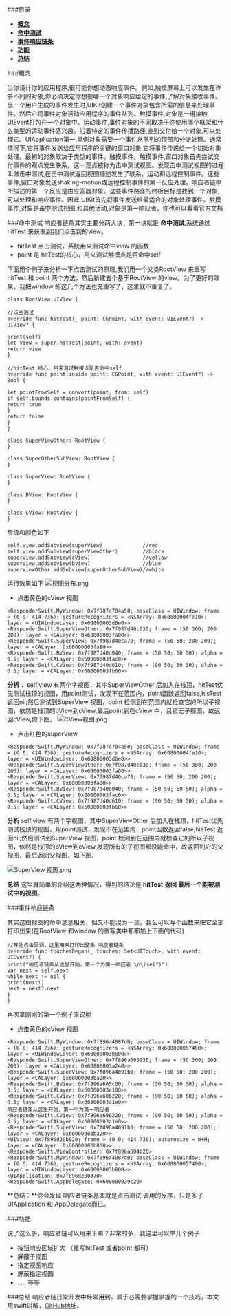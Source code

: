 ###目录
* [**概念**](#概念)
* [**命中测试**](#命中测试)
* [**事件响应链条**](#事件响应链条)
* [**功能**](#功能)
* [**总结**](#总结)


###<a name="概念"></a>概念

当你设计你的应用程序,很可能你想动态响应事件。例如,触摸屏幕上可以发生在许多不同的对象,你必须决定你想要哪一个对象响应给定的事件,了解对象接收事件。当一个用户生成的事件发生时,UIKit创建一个事件对象包含所需的信息来处理事件。然后它将事件对象活动应用程序的事件队列。触摸事件,对象是一组接触UIEvent打包在一个对象中。运动事件,事件对象的不同取决于你使用哪个框架和什么类型的运动事件感兴趣。沿着特定的事件传播路径,直到交付给一个对象,可以处理它。UIApplication第一,单例对象需要一个事件从队列的顶部和分派处理。通常情况下,它将事件发送给应用程序的关键的窗口对象,它将事件传递给一个初始对象处理。最初的对象取决于类型的事件。触摸事件。触摸事件,窗口对象首先尝试交付事件的观点发生联系。这一观点被称为击中测试视图。发现击中测试视图的过程叫做击中测试,在击中测试返回视图描述发生了联系。运动和远程控制事件。这些事件,窗口对象发送shaking-motion或远程控制事件的第一反应处理。响应者链中所描述的第一个反应是由应答器对象。这些事件路径的终极目标是找到一个对象,可以处理和响应事件。因此,UIKit首先将事件发送给最适合的对象处理事件。触摸事件,对象是击中测试视图,和其他活动,对象是第一响应者。[你也可以看看官方文档](https://developer.apple.com/library/content/documentation/EventHandling/Conceptual/EventHandlingiPhoneOS/event_delivery_responder_chain/event_delivery_responder_chain.html#//apple_ref/doc/uid/TP40009541-CH4-SW2)


###<a name="命中测试"></a>命中测试
响应者链条其实主要分两大块，第一块就是 **命中测试**,系统通过hitTest 来获取到我们点击到的view。 

* hitTest 点击测试，系统用来测试命中view 的函数
* point 是 hitTest的核心，用来测试触摸点是否命中self

下面用个例子来分析一下点击测试的原理,我们用一个父类RootView 来重写  hitTest 和 point 两个方法，然后新建五个基于RootView 的view。为了更好的效果，我把window 的这几个方法也充重写了，这里就不重复了。

```
class RootView:UIView {

//点击测试
override func hitTest(_ point: CGPoint, with event: UIEvent?) -> UIView? {

print(self)
let view = super.hitTest(point, with: event)
return view
}

//hitTest 核心，用来测试触摸点是否命中self
override func point(inside point: CGPoint, with event: UIEvent?) -> Bool {

let pointFromSelf = convert(point, from: self)
if self.bounds.contains(pointFromSelf) {
return true
}
return false
}
}

class SuperViewOther: RootView {
}

class SuperOtherSubView: RootView {
}

class SuperView: RootView {
}

class BView: RootView {
}

class CView: RootView {
}

```

层级和颜色如下

```
self.view.addSubview(superView)             //red
self.view.addSubview(superViewOther)        //black
superView.addSubview(cView)                 //yellow
superView.addSubview(bView)                 //blue
superViewOther.addSubview(superOtherSubView)//white
```

运行效果如下
![视图分布.png](http://upload-images.jianshu.io/upload_images/1891685-c0e252da0b461c13.png?imageMogr2/auto-orient/strip%7CimageView2/2/w/1240)

* 点击黄色的cView 视图

```
<ResponderSwift.MyWindow: 0x7f987d704a50; baseClass = UIWindow; frame = (0 0; 414 736); gestureRecognizers = <NSArray: 0x60800004fe10>; layer = <UIWindowLayer: 0x60800003d6e0>>
<ResponderSwift.SuperViewOther: 0x7f987d40c030; frame = (50 300; 200 200); layer = <CALayer: 0x60000003fa00>>
<ResponderSwift.SuperView: 0x7f987d40ca70; frame = (50 50; 200 200); layer = <CALayer: 0x60000003fa80>>
<ResponderSwift.BView: 0x7f987d40d040; frame = (50 50; 50 50); alpha = 0.5; layer = <CALayer: 0x60000003fac0>>
<ResponderSwift.CView: 0x7f987d40d610; frame = (90 50; 50 50); alpha = 0.5; layer = <CALayer: 0x60000003fb60>>
```

**分析：** self.view 有两个字视图，其中SuperViewOther 后加入在栈顶，hitTest优先测试栈顶的视图，用point测试，发现不在范围内，point函数返回false,hisTest 返回nil;然后测试到SuperView 视图，point 检测到在范围内就检查它的所以子视图，依然是栈顶的bView到cView,最后point到在cView 中，且它无子视图，故返回cView,如下图。
![CView视图.png](http://upload-images.jianshu.io/upload_images/1891685-ef04a1993d18e9dc.png?imageMogr2/auto-orient/strip%7CimageView2/2/w/1240)

* 点击红色的superView

```
<ResponderSwift.MyWindow: 0x7f987d704a50; baseClass = UIWindow; frame = (0 0; 414 736); gestureRecognizers = <NSArray: 0x60800004fe10>; layer = <UIWindowLayer: 0x60800003d6e0>>
<ResponderSwift.SuperViewOther: 0x7f987d40c030; frame = (50 300; 200 200); layer = <CALayer: 0x60000003fa00>>
<ResponderSwift.SuperView: 0x7f987d40ca70; frame = (50 50; 200 200); layer = <CALayer: 0x60000003fa80>>
<ResponderSwift.BView: 0x7f987d40d040; frame = (50 50; 50 50); alpha = 0.5; layer = <CALayer: 0x60000003fac0>>
<ResponderSwift.CView: 0x7f987d40d610; frame = (90 50; 50 50); alpha = 0.5; layer = <CALayer: 0x60000003fb60>>
```

**分析** self.view 有两个字视图，其中SuperViewOther 后加入在栈顶，hitTest优先测试栈顶的视图，用point测试，发现不在范围内，point函数返回false,hisTest 返回nil;然后测试到SuperView 视图，point 检测到在范围内就检查它的所以子视图，依然是栈顶的bView到cView,发现所有的子视图都没能命中，故返回到它的父视图，最后返回父视图，如下图。

![SuperView 视图.png](http://upload-images.jianshu.io/upload_images/1891685-11fb826358f8db95.png?imageMogr2/auto-orient/strip%7CimageView2/2/w/1240)

**总结** 这里就简单的介绍这两种情况，得到的结论是 **hitTest 返回 最后一个能被测试中的视图**。


###<a name="事件响应链条"></a>事件响应链条


其实这跟视图的命中息息相关，但又不能混为一谈。我么可以写个函数来把它全部打印出来(在RootView 和window 的重写类中都都加上下面的代码)

```
//开始点击回调，这里用来打印出整条 响应者链条
override func touchesBegan(_ touches: Set<UITouch>, with event: UIEvent?) {
print("响应者链条从这里开始，第一个为第一响应者 \n\(self)")
var next = self.next
while next != nil {
print(next!)
next = next?.next
}
}
```

再次拿刚刚的第一个例子来说明

* 点击黄色的cView 视图

```
<ResponderSwift.MyWindow: 0x7f896a4087d0; baseClass = UIWindow; frame = (0 0; 414 736); gestureRecognizers = <NSArray: 0x608000057490>; layer = <UIWindowLayer: 0x60000003b800>>
<ResponderSwift.SuperViewOther: 0x7f896a603930; frame = (50 300; 200 200); layer = <CALayer: 0x60800003a240>>
<ResponderSwift.SuperView: 0x7f896a4091b0; frame = (50 50; 200 200); layer = <CALayer: 0x60000003ba20>>
<ResponderSwift.BView: 0x7f896a605c00; frame = (50 50; 50 50); alpha = 0.5; layer = <CALayer: 0x60800003a100>>
<ResponderSwift.CView: 0x7f896a606220; frame = (90 50; 50 50); alpha = 0.5; layer = <CALayer: 0x60800003a1e0>>
响应者链条从这里开始，第一个为第一响应者 
<ResponderSwift.CView: 0x7f896a606220; frame = (90 50; 50 50); alpha = 0.5; layer = <CALayer: 0x60800003a1e0>>
<ResponderSwift.SuperView: 0x7f896a4091b0; frame = (50 50; 200 200); layer = <CALayer: 0x60000003ba20>>
<UIView: 0x7f896d20b020; frame = (0 0; 414 736); autoresize = W+H; layer = <CALayer: 0x60000003b860>>
<ResponderSwift.ViewController: 0x7f896a604b20>
<ResponderSwift.MyWindow: 0x7f896a4087d0; baseClass = UIWindow; frame = (0 0; 414 736); gestureRecognizers = <NSArray: 0x608000057490>; layer = <UIWindowLayer: 0x60000003b800>>
<UIApplication: 0x7f896d200370>
<ResponderSwift.AppDelegate: 0x600000039c20>
```

**总结：**你会发现 响应者链条基本就是点击测试 调用的反序，只是多了UIApplication 和 AppDelegate而已。

###<a name="功能"></a>功能

说了这么多，响应者链可以用来干嘛？非常的多，我这里可以举几个例子

* 按钮响应区域扩大 （重写hitTest 或者point 都可）
* 屏蔽子视图
* 指定视图响应
* 屏蔽指定视图
* ..... 等等

###<a name="总结"></a>总结
响应者链日常开发中经常用到，属于必需要掌握掌握的一个技巧，本文用swift讲解，[GitHub地址](https://github.com/developeryh/ResponderChain.git)。
